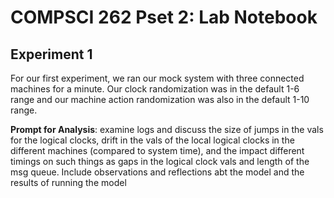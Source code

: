 # COMPSCI 262 Pset 2: Lab Notebook

## Experiment 1
For our first experiment, we ran our mock system with three connected machines for a minute. Our clock randomization was in the default 1-6 range and our machine action randomization was also in the default 1-10 range.

**Prompt for Analysis**: examine logs and discuss the size of jumps in the vals for the logical clocks, drift in the vals of the local logical clocks in the different machines (compared to system time), and the impact different timings on such things as gaps in the logical clock vals and length of the msg queue. Include observations and reflections abt the model and the results of running the model